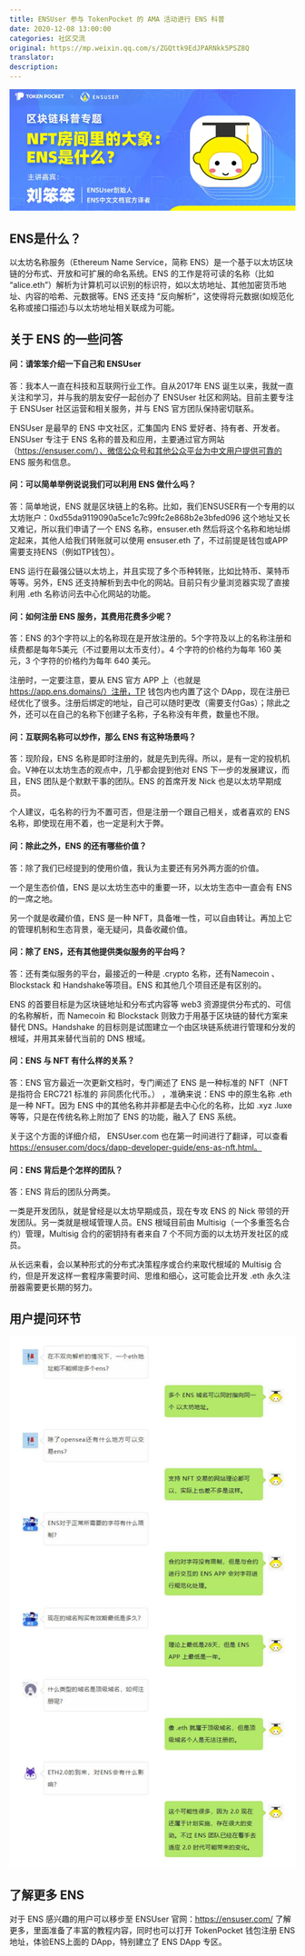```yaml
---
title: ENSUser 参与 TokenPocket 的 AMA 活动进行 ENS 科普
date: 2020-12-08 13:00:00
categories: 社区交流
original: https://mp.weixin.qq.com/s/ZGQttk9EdJPARNkk5PSZ8Q
translator: 
description: 
---
```


![](/images/news/2020-12-08-ensuser-tokenpocket-ama/01.jpg)

## ENS是什么？

以太坊名称服务（Ethereum Name Service，简称 ENS）是一个基于以太坊区块链的分布式、开放和可扩展的命名系统。ENS 的工作是将可读的名称（比如 “alice.eth”）解析为计算机可以识别的标识符，如以太坊地址、其他加密货币地址、内容的哈希、元数据等。ENS 还支持 “反向解析”，这使得将元数据(如规范化名称或接口描述)与以太坊地址相关联成为可能。

## 关于 ENS 的一些问答

#### 问：请笨笨介绍一下自己和 ENSUser

答：我本人一直在科技和互联网行业工作。自从2017年 ENS 诞生以来，我就一直关注和学习，并与我的朋友安仔一起创办了 ENSUser 社区和网站。目前主要专注于 ENSUser 社区运营和相关服务，并与 ENS 官方团队保持密切联系。

ENSUser 是最早的 ENS 中文社区，汇集国内 ENS 爱好者、持有者、开发者。ENSUser 专注于 ENS 名称的普及和应用，主要通过官方网站（https://ensuser.com/）、微信公众号和其他公众平台为中文用户提供可靠的 ENS 服务和信息。

#### 问：可以简单举例说说我们可以利用 ENS 做什么吗？

答：简单地说，ENS 就是区块链上的名称。比如，我们ENSUSER有一个专用的以太坊账户：0xd55da9119090a5ce1c7c99fc2e868b2e3bfed096 这个地址又长又难记，所以我们申请了一个 ENS 名称，ensuser.eth 然后将这个名称和地址绑定起来，其他人给我们转账就可以使用 ensuser.eth 了，不过前提是钱包或APP需要支持ENS（例如TP钱包）。

ENS 运行在最强公链以太坊上，并且实现了多个币种转账，比如比特币、莱特币等等。另外，ENS 还支持解析到去中化的网站。目前只有少量浏览器实现了直接利用 .eth 名称访问去中心化网站的功能。

#### 问：如何注册 ENS 服务，其费用花费多少呢？

答：ENS 的3个字符以上的名称现在是开放注册的。5个字符及以上的名称注册和续费都是每年5美元（不过要用以太币支付）。4 个字符的价格约为每年 160 美元，3 个字符的价格约为每年 640 美元。

注册时，一定要注意，要从 ENS 官方 APP 上（也就是 https://app.ens.domains/）注册，TP 钱包内也内置了这个 DApp，现在注册已经优化了很多。注册后绑定的地址，自己可以随时更改（需要支付Gas）；除此之外，还可以在自己的名称下创建子名称，子名称没有年费，数量也不限。

#### 问：互联网名称可以炒作，那么 ENS 有这种场景吗？

答：现阶段，ENS 名称是即时注册的，就是先到先得。所以，是有一定的投机机会。V神在以太坊生态的观点中，几乎都会提到他对 ENS 下一步的发展建议，而且，ENS 团队是个默默干事的团队。ENS 的首席开发 Nick 也是以太坊早期成员。

个人建议，屯名称的行为不置可否，但是注册一个跟自己相关，或者喜欢的 ENS 名称，即使现在用不着，也一定是利大于弊。

#### 问：除此之外，ENS 的还有哪些价值？

答：除了我们已经提到的使用价值，我认为主要还有另外两方面的价值。

一个是生态价值，ENS 是以太坊生态中的重要一环，以太坊生态中一直会有 ENS 的一席之地。

另一个就是收藏价值，ENS 是一种 NFT，具备唯一性，可以自由转让。再加上它的管理机制和生态背景，毫无疑问，具备收藏价值。

#### 问：除了 ENS，还有其他提供类似服务的平台吗？

答：还有类似服务的平台，最接近的一种是 .crypto 名称，还有Namecoin 、Blockstack 和 Handshake等项目。ENS 和其他几个项目还是有区别的。

ENS 的首要目标是为区块链地址和分布式内容等 web3 资源提供分布式的、可信的名称解析，而 Namecoin 和 Blockstack 则致力于用基于区块链的替代方案来替代 DNS。Handshake 的目标则是试图建立一个由区块链系统进行管理和分发的根域，并用其来替代当前的 DNS 根域。

#### 问：ENS 与 NFT 有什么样的关系？

答：ENS 官方最近一次更新文档时，专门阐述了 ENS 是一种标准的 NFT（NFT 是指符合 ERC721 标准的 非同质化代币。） ，准确来说：ENS 中的原生名称 .eth 是一种 NFT。因为 ENS 中的其他名称并非都是去中心化的名称，比如 .xyz .luxe 等等，只是在传统名称上附加了 ENS 的功能，融入了 ENS 系统。

关于这个方面的详细介绍， ENSUser.com 也在第一时间进行了翻译，可以查看 https://ensuser.com/docs/dapp-developer-guide/ens-as-nft.html。

#### 问：ENS 背后是个怎样的团队？

答：ENS 背后的团队分两类。

一类是开发团队，就是曾经是以太坊早期成员，现在专攻 ENS 的 Nick 带领的开发团队。另一类就是根域管理人员。ENS 根域目前由 Multisig（一个多重签名合约）管理，Multisig 合约的密钥持有者来自 7 个不同方面的以太坊开发社区的成员。

从长远来看，会以某种形式的分布式决策程序或合约来取代根域的 Multisig 合约，但是开发这样一套程序需要时间、思维和细心，这可能会比开发 .eth 永久注册器需要更长期的努力。

## 用户提问环节

![](/images/news/2020-12-08-ensuser-tokenpocket-ama/02.jpg)

## 了解更多 ENS

对于 ENS 感兴趣的用户可以移步至 ENSUser 官网：https://ensuser.com/ 了解更多，里面准备了丰富的教程内容，同时也可以打开 TokenPocket 钱包注册 ENS 地址，体验ENS上面的 DApp，特别建立了 ENS DApp 专区。
